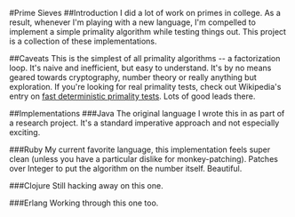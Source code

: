 #Prime Sieves
##Introduction
I did a lot of work on primes in college. As a result, whenever I'm playing with a new language, I'm compelled to implement a simple primality algorithm while testing things out. This project is a collection of these implementations.

##Caveats
This is the simplest of all primality algorithms -- a factorization loop.  It's naive and inefficient, but easy to understand.  It's by no means geared towards cryptography, number theory or really anything but exploration.  If you're looking for real primality tests, check out Wikipedia's entry on [fast deterministic primality tests](http://en.wikipedia.org/wiki/Primality_test#Fast_deterministic_tests). Lots of good leads there.

##Implementations
###Java
The original language I wrote this in as part of a research project.  It's a standard imperative approach and not especially exciting.

###Ruby
My current favorite language, this implementation feels super clean (unless you have a particular dislike for monkey-patching).  Patches over Integer to put the algorithm on the number itself.  Beautiful.

###Clojure
Still hacking away on this one.

###Erlang
Working through this one too.